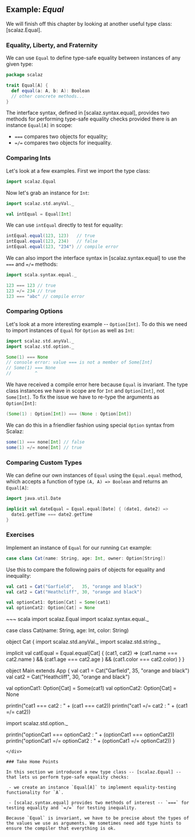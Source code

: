 ## Example: *Equal*

We will finish off this chapter by looking at another useful type class: [scalaz.Equal].

### Equality, Liberty, and Fraternity

We can use `Equal` to define type-safe equality between instances of any given type:

~~~ scala
package scalaz

trait Equal[A] {
  def equal(a: A, b: A): Boolean
  // other concrete methods...
}
~~~

The interface syntax, defined in [scalaz.syntax.equal], provides two methods for performing type-safe equality checks provided there is an instance `Equal[A]` in scope:

 - `===` compares two objects for equality;
 - `=/=` compares two objects for inequality.

### Comparing Ints

Let's look at a few examples. First we import the type class:

~~~ scala
import scalaz.Equal
~~~

Now let's grab an instance for `Int`:

~~~ scala
import scalaz.std.anyVal._

val intEqual = Equal[Int]
~~~

We can use `intEqual` directly to test for equality:

~~~ scala
intEqual.equal(123, 123)   // true
intEqual.equal(123, 234)   // false
intEqual.equal(123, "234") // compile error
~~~

We can also import the interface syntax in [scalaz.syntax.equal] to use the `===` and `=/=` methods:

~~~ scala
import scala.syntax.equal._

123 === 123 // true
123 =/= 234 // true
123 === "abc" // compile error
~~~

### Comparing Options

Let's look at a more interesting example -- `Option[Int]`. To do this we need to import instances of `Equal` for `Option` as well as `Int`:

~~~ scala
import scalaz.std.anyVal._
import scalaz.std.option._

Some(1) === None
// console error: value === is not a member of Some[Int]
// Some(1) === None
//         ^
~~~

We have received a compile error here because `Equal` is invariant. The type class instances we have in scope are for `Int` and `Option[Int]`, not `Some[Int]`. To fix the issue we have to re-type the arguments as `Option[Int]`:

~~~ scala
(Some(1) : Option[Int]) === (None : Option[Int])
~~~

We can do this in a friendlier fashion using special `Option` syntax from Scalaz:

~~~ scala
some(1) === none[Int] // false
some(1) =/= none[Int] // true
~~~

### Comparing Custom Types

We can define our own instances of `Equal` using the `Equal.equal` method, which accepts a function of type `(A, A) => Boolean` and returns an `Equal[A]`:

~~~ scala
import java.util.Date

implicit val dateEqual = Equal.equal[Date] { (date1, date2) =>
  date1.getTime === date2.getTime
}
~~~

### Exercises

Implement an instance of `Equal` for our running `Cat` example:

~~~ scala
case class Cat(name: String, age: Int, owner: Option[String])
~~~

Use this to compare the following pairs of objects for equality and inequality:

~~~ scala
val cat1 = Cat("Garfield",   35, "orange and black")
val cat2 = Cat("Heathcliff", 30, "orange and black")

val optionCat1: Option[Cat] = Some(cat1)
val optionCat2: Option[Cat] = None
~~~

<div class="solution">
~~~ scala
import scalaz.Equal
import scalaz.syntax.equal._

case class Cat(name: String, age: Int, color: String)

object Cat {
  import scalaz.std.anyVal._
  import scalaz.std.string._

  implicit val catEqual = Equal.equal[Cat] { (cat1, cat2) =>
    (cat1.name  === cat2.name ) &&
    (cat1.age   === cat2.age  ) &&
    (cat1.color === cat2.color)
  }
}

object Main extends App {
  val cat1 = Cat("Garfield",   35, "orange and black")
  val cat2 = Cat("Heathcliff", 30, "orange and black")

  val optionCat1: Option[Cat] = Some(cat1)
  val optionCat2: Option[Cat] = None

  println("cat1 === cat2 : " + (cat1 === cat2))
  println("cat1 =/= cat2 : " + (cat1 =/= cat2))

  import scalaz.std.option._

  println("optionCat1 === optionCat2 : " + (optionCat1 === optionCat2))
  println("optionCat1 =/= optionCat2 : " + (optionCat1 =/= optionCat2))
}
~~~
</div>

### Take Home Points

In this section we introduced a new type class -- [scalaz.Equal] -- that lets us perform type-safe equality checks:

 - we create an instance `Equal[A]` to implement equality-testing functionality for `A`.

 - [scalaz.syntax.equal] provides two methods of interest -- `===` for testing equality and `=/=` for testing inequality.

Because `Equal` is invariant, we have to be precise about the types of the values we use as arguments. We sometimes need add type hints to ensure the compiler that everything is ok.


